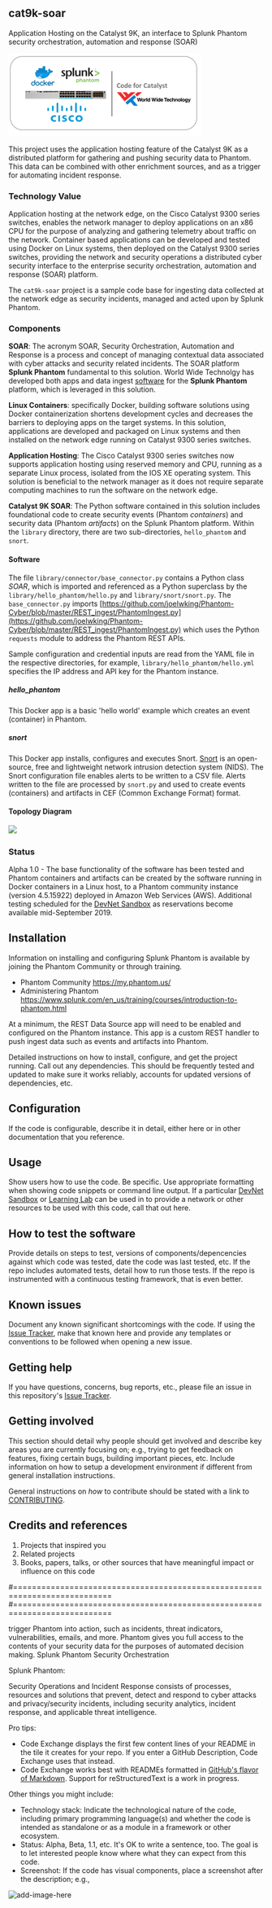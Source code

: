 cat9k-soar
----------
Application Hosting on the Catalyst 9K, an interface to Splunk Phantom security orchestration, automation and response (SOAR)

![](./documentation/images/code_for_catalyst_logo.png)

This project uses the application hosting feature of the Catalyst 9K as a distributed platform for gathering and pushing security data to Phantom. This data can be combined with other enrichment sources, and as a trigger for automating incident response.

### Technology Value

Application hosting at the network edge, on the Cisco Catalyst 9300 series switches, enables the network manager to deploy applications on an x86 CPU for the purpose of analyzing and gathering telemetry about traffic on the network. Container based applications can be developed and tested using Docker on Linux systems, then deployed on the Catalyst 9300 series switches, providing the network and security operations a distributed cyber security interface to the enterprise security orchestration, automation and response (SOAR) platform.

The `cat9k-soar` project is a sample code base for ingesting data collected at the network edge as security incidents, managed and acted upon by Splunk Phantom.

### Components

**SOAR**: The acronym SOAR, Security Orchestration, Automation and Response is a process and concept of managing contextual data associated with cyber attacks and security related incidents. The SOAR platform **Splunk Phantom** fundamental to this solution. World Wide Technolgy has developed both apps and data ingest [software](https://github.com/joelwking/Phantom-Cyber) for the **Splunk Phantom** platform, which is leveraged in this solution.

**Linux Containers**: specifically Docker, building software solutions using Docker containerization shortens development cycles and decreases the barriers to deploying apps on the target systems. In this solution, applications are developed and packaged on Linux systems and then installed on the network edge running on Catalyst 9300 series switches.

**Application Hosting**: The Cisco Catalyst 9300 series switches now supports application hosting using reserved memory and CPU, running as a separate Linux process, isolated from the IOS XE operating system. This solution is beneficial to the network manager as it does not require separate computing machines to run the software on the network edge. 

**Catalyst 9K SOAR**: The Python software contained in this solution includes foundational code to create security events (Phantom *containers*) and security data (Phantom *artifacts*) on the Splunk Phantom platform. Within the `library` directory, there are two sub-directories, `hello_phantom` and `snort`. 

#### Software

The file `library/connector/base_connector.py` contains a Python class *SOAR*, which is imported and referenced as a Python superclass by the `library/hello_phantom/hello.py` and `library/snort/snort.py`.  The `base_connector.py` imports [https://github.com/joelwking/Phantom-Cyber/blob/master/REST_ingest/PhantomIngest.py](https://github.com/joelwking/Phantom-Cyber/blob/master/REST_ingest/PhantomIngest.py) which uses the Python `requests` module to address the Phantom REST APIs. 

Sample configuration and credential inputs are read from the YAML file in the respective directories, for example, `library/hello_phantom/hello.yml` specifies the IP address and API key for the Phantom instance.

##### hello_phantom

This Docker app is a basic 'hello world' example which creates an event (container) in Phantom.

##### snort

This Docker app installs, configures and executes Snort. [Snort](https://www.snort.org) is an open-source, free and lightweight network intrusion detection system (NIDS). The Snort configuration file enables alerts to be written to a CSV file. Alerts written to the file are processed by `snort.py` and used to create events (containers) and artifacts in CEF (Common Exchange Format) format.

#### Topology Diagram

![](./documentation/images/cat9k-soar.png)

### Status

Alpha 1.0 - The base functionality of the software has been tested and Phantom containers and artifacts can be created by the software running in Docker containers in a Linux host, to a Phantom community instance (version 4.5.15922) deployed in Amazon Web Services (AWS). Additional testing scheduled for the [DevNet Sandbox](https://developer.cisco.com/site/sandbox/) as reservations become available mid-September 2019. 


## Installation

Information on installing and configuring Splunk Phantom is available by joining the Phantom Community or through training.

* Phantom Community https://my.phantom.us/
* Administering Phantom https://www.splunk.com/en_us/training/courses/introduction-to-phantom.html

At a minimum, the REST Data Source app will need to be enabled and configured on the Phantom instance. This app is a custom REST handler to push ingest data such as events and artifacts into Phantom.

Detailed instructions on how to install, configure, and get the project running. Call out any dependencies. This should be frequently tested and updated to make sure it works reliably, accounts for updated versions of dependencies, etc.

## Configuration

If the code is configurable, describe it in detail, either here or in other documentation that you reference.

## Usage

Show users how to use the code. Be specific.
Use appropriate formatting when showing code snippets or command line output.
If a particular [DevNet Sandbox](https://developer.cisco.com/sandbox/) or [Learning Lab](https://developer.cisco.com/learning-labs/) can be used in to provide a network or other resources to be used with this code, call that out here. 

## How to test the software

Provide details on steps to test, versions of components/depencencies against which code was tested, date the code was last tested, etc. 
If the repo includes automated tests, detail how to run those tests.
If the repo is instrumented with a continuous testing framework, that is even better.

## Known issues

Document any known significant shortcomings with the code. If using the [Issue Tracker](./issues), make that known here and provide any templates or conventions to be followed when opening a new issue. 

## Getting help

If you have questions, concerns, bug reports, etc., please file an issue in this repository's [Issue Tracker](./issues).

## Getting involved

This section should detail why people should get involved and describe key areas you are currently focusing on; e.g., trying to get feedback on features, fixing certain bugs, building important pieces, etc. Include information on how to setup a development environment if different from general installation instructions.

General instructions on _how_ to contribute should be stated with a link to [CONTRIBUTING](./CONTRIBUTING.md).

## Credits and references

1. Projects that inspired you
2. Related projects
3. Books, papers, talks, or other sources that have meaningful impact or influence on this code

#===========================================================================
#===========================================================================

trigger Phantom into action, such as incidents, threat indicators, vulnerabilities, emails, and more. Phantom gives you full access to the contents of your security data for the purposes of automated decision making.
Splunk Phantom Security Orchestration

Splunk Phantom: 

  Security Operations and Incident Response consists of processes, resources and solutions that prevent, detect and respond to cyber attacks and privacy/security incidents, including security analytics, incident response, and applicable threat intelligence.

Pro tips: 

* Code Exchange displays the first few content lines of your README in the tile it creates for your repo. If you enter a GitHub Description, Code Exchange uses that instead. 
* Code Exchange works best with READMEs formatted in [GitHub's flavor of Markdown](https://guides.github.com/features/mastering-markdown/). Support for reStructuredText is a work in progress.

Other things you might include:

* Technology stack: Indicate the technological nature of the code, including primary programming language(s) and whether the code is intended as standalone or as a module in a framework or other ecosystem.
* Status:  Alpha, Beta, 1.1, etc. It's OK to write a sentence, too. The goal is to let interested people know where what they can expect from this code.
* Screenshot: If the code has visual components, place a screenshot after the description; e.g.,

![add-image-here]()

